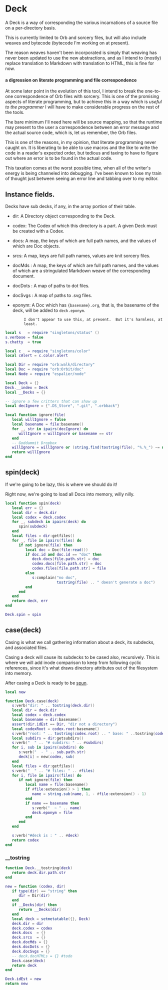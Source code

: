 # Deck


A Deck is a way of corresponding the various incarnations of a source file
on a per-directory basis.


This is currently limited to Orb and sorcery files, but will also include
weaves and bytecode (bytecode I'm working on at present).


The reason weaves haven't been incorporated is simply that weaving has never
been updated to use the new abstractions, and as I intend to (mostly) replace
translation to Markdown with translation to HTML, this is fine for now.


#### a digression on literate programming and file correspondence

  At some later point in the evolution of this tool, I intend to break the
one-to-one correspondence of Orb files with sorcery.  This is one of the
promising aspects of literate programming, but to achieve this in a way which
is _useful to the programmer_ I will have to make considerable progress on the
rest of the tools.


The bare minimum I'll need here will be source mapping, so that the runtime
may present to the user a correspondence between an error message and the
actual source code, which is, let us remember, the Orb files.


This is one of the reasons, in my opinion, that literate programming never
caught on.  It is liberating to be able to use macros and the like to write
the code in a reader's expected order, but tedious and taxing to have to
figure out where an error is to be found in the actual code.


This taxation comes at the worst possible time, when all of the writer's
energy is being channeled into debugging.  I've been known to lose my train of
thought just between seeing an error line and tabbing over to my editor.


## Instance fields.

Decks have sub decks, if any, in the array portion of their table.


- dir:  A Directory object corresponding to the Deck.


- codex: The Codex of which this directory is a part. A given Deck must be
         created with a Codex.


- docs:  A map, the keys of which are full path names, and the values of which
         are Doc objects.


- srcs:  A map, keys are full path names, values are knit sorcery files.


- docMds :  A map, the keys of which are full path names, and the values of
            which are a stringulated Markdown weave of the corresponding
            document.


- docDots :  A map of paths to dot files.


- docSvgs :  A map of paths to .svg files.


- eponym:  A Doc which has ``{basename}.org``, that is, the basename of the
           deck, will be added to ``deck.eponym``.


           I don't appear to use this, at present.  But it's harmless, at
           least.

```lua
local s   = require "singletons/status" ()
s.verbose = false
s.chatty  = true

local c   = require "singletons/color"
local cAlert = c.color.alert

local Dir = require "orb:walk/directory"
local Doc = require "orb:Orbit/doc"
local Node = require "espalier/node"
```
```lua
local Deck = {}
Deck.__index = Deck
local __Decks = {}
```
```lua
-- ignore a few critters that can show up
local decIgnore = {".DS_Store", ".git", ".orbback"}

local function ignore(file)
   local willIgnore = false
   local basename = file:basename()
   for _, str in ipairs(decIgnore) do
      willIgnore = willIgnore or basename == str
   end
   -- Goddammit Dropbox
   willIgnore = willIgnore or (string.find(tostring(file), "%.%_") ~= nil)
   return willIgnore
end
```
## spin(deck)

If we're going to be lazy, this is where we should do it!


Right now, we're going to load all Docs into memory, willy nilly.

```lua
local function spin(deck)
   local err = {}
   local dir = deck.dir
   local codex = deck.codex
   for _, subdeck in ipairs(deck) do
      spin(subdeck)
   end
   local files = dir:getfiles()
   for _, file in ipairs(files) do
      if not ignore(file) then
         local doc = Doc(file:read())
         if doc.id and doc.id == "doc" then
            deck.docs[file.path.str] = doc
            codex.docs[file.path.str] = doc
            codex.files[file.path.str] = file
         else
            s:complain("no doc",
                       tostring(file) .. " doesn't generate a doc")
         end
      end
   end
   return deck, err
end

Deck.spin = spin
```
## case(deck)

  Casing is what we call gathering information about a deck, its subdecks,
and associated files.


Casing a deck will cause its subdecks to be cased also, recursively. This is
where we will add inode comparison to keep from following cyclic references,
since it's what draws directory attributes out of the filesystem into memory.


After casing a Deck is ready to be [spun](httk://).

```lua
local new

function Deck.case(deck)
   s:verb("dir: " .. tostring(deck.dir))
   local dir = deck.dir
   local codex = deck.codex
   local basename = dir:basename()
   assert(dir.idEst == Dir, "dir not a directory")
   local codexRoot = codex.root:basename()
   s:verb("root: " .. tostring(codex.root) .. " base: " ..tostring(codexRoot))
   local subdirs = dir:getsubdirs()
   s:verb("  " .. "# subdirs: " .. #subdirs)
   for i, sub in ipairs(subdirs) do
      s:verb("  - " .. sub.path.str)
      deck[i] = new(codex, sub)
   end
   local files = dir:getfiles()
   s:verb("  " .. "# files: " .. #files)
   for i, file in ipairs(files) do
      if not ignore(file) then
         local name = file:basename()
         if #file:extension() > 1 then
            name = string.sub(name, 1, - #file:extension() - 1)
         end
         if name == basename then
            s:verb("  ~ " .. name)
            deck.eponym = file
         end
      end
   end

   s:verb("#deck is : " .. #deck)
   return codex
end
```
### __tostring

```lua
function Deck.__tostring(deck)
   return deck.dir.path.str
end
```
```lua
new = function (codex, dir)
   if type(dir) == "string" then
      dir = Dir(dir)
   end
   if __Decks[dir] then
      return __Decks[dir]
   end
   local deck = setmetatable({}, Deck)
   deck.dir = dir
   deck.codex = codex
   deck.docs  = {}
   deck.srcs  = {}
   deck.docMds = {}
   deck.docDots = {}
   deck.docSvgs = {}
   -- deck.docHTMLs = {} #todo
   Deck.case(deck)
   return deck
end
```
```lua
Deck.idEst = new
return new
```
